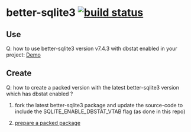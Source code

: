 # better-sqlite3 [![build status](https://github.com/brownman/better-sqlite3/actions/workflows/build.yml/badge.svg)](https://github.com/brownman/better-sqlite3/actions/workflows/build.yml)

## Use

Q: how to use better-sqlite3 version v7.4.3 with dbstat enabled in your project:
[Demo](./STEPS/demo)

## Create

Q: how to create a packed version with the latest better-sqlite3 version which has dbstat enabled ?

1. fork the latest better-sqlite3 package and update the source-code to include the SQLITE_ENABLE_DBSTAT_VTAB flag (as done in this repo)

2. [prepare a packed package](./STEPS/prepare_packed_package)
